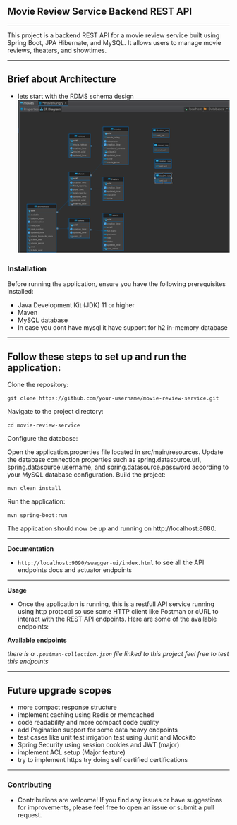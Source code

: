 ## Movie Review Service Backend REST API

 ---

This project is a backend REST API for a movie review service built using Spring Boot, JPA Hibernate, and MySQL. It allows users to manage movie reviews, theaters, and showtimes.

---
## Brief about Architecture
- lets start with the RDMS schema design
  ![](./DB_schema.png)

### Installation
Before running the application, ensure you have the following prerequisites installed:

- Java Development Kit (JDK) 11 or higher
- Maven
- MySQL database
- In case you dont have mysql it have support for h2 in-memory database
---
Follow these steps to set up and run the application:
---
Clone the repository:

~~~
git clone https://github.com/your-username/movie-review-service.git
~~~
Navigate to the project directory:

~~~
cd movie-review-service
~~~
Configure the database:

Open the application.properties file located in src/main/resources.
Update the database connection properties such as spring.datasource.url, spring.datasource.username, and spring.datasource.password according to your MySQL database configuration.
Build the project:

~~~
mvn clean install
~~~
Run the application:

~~~
mvn spring-boot:run
~~~
The application should now be up and running on http://localhost:8080.

---
**Documentation**
- ```http://localhost:9090/swagger-ui/index.html``` to see all the API endpoints docs and actuator endpoints
---
**Usage**
- Once the application is running, this is a restfull API service running using http protocol so use some HTTP client like Postman or cURL to interact with the REST API endpoints. 
Here are some of the available endpoints:

**Available endpoints**

_there is a ```.postman-collection.json``` file linked to this project feel free to test this endpoints_

---
## Future upgrade scopes
- more compact response structure 
- implement caching using Redis or memcached
- code readability and more compact code quality
- add Pagination support for some data heavy endpoints
- test cases like unit test irrigation test using Junit and Mockito
- Spring Security using session cookies and JWT (major)
- implement ACL setup (Major feature)
- try to implement https try doing self certified certifications
---
### Contributing
- Contributions are welcome! If you find any issues or have suggestions for improvements, please feel free to open an issue or submit a pull request.
